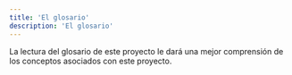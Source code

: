 ```yaml
---
title: 'El glosario'
description: 'El glosario'
---
```


La lectura del glosario de este proyecto le dará una mejor comprensión de los conceptos asociados con este proyecto.
